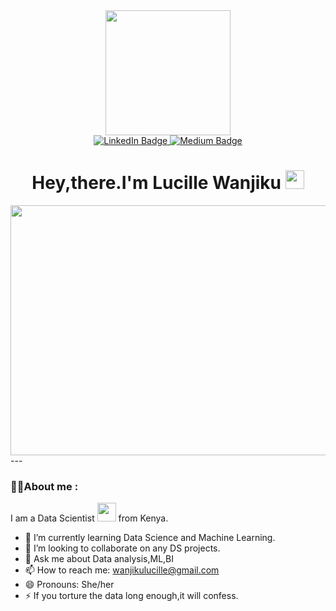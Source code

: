 
<div id="header" align="center">
  <img src=https://media3.giphy.com/media/3kPDmoWdBpQPNhCnUG/giphy_s.gif?cid=ecf05e475a7a7c6e086ae12db348352da0d6bc6c1dafef77&rid=giphy_s.gif&ct=s" width="200"/>
</div> 
<div id="badges" align="center">
  <a href="your-linkedin-URL">
    <img src="https://img.shields.io/badge/LinkedIn-blue?style=for-the-badge&logo=linkedin&logoColor=white" alt="LinkedIn Badge"/>
  </a>
  <a href="your-youtube-URL">
    <img src="https://img.shields.io/badge/Medium-black?style=for-the-badge&logo=medium&logoColor=white" alt="Medium Badge"/>
  </a>
</div>
<div id ="counter" align="center">
<img src="https://komarev.com/ghpvc/?username=Wachira-2030&style=flat-square&color=blue" alt="" align="center"/>
</div>
<div id="header1" align="center">
<h1>
  Hey,there.I'm Lucille Wanjiku
  <img src="https://media.giphy.com/media/hvRJCLFzcasrR4ia7z/giphy.gif" width="30px"/>
</h1>
</div>
<div align="center">
  <img src="https://cdn.dribbble.com/users/1129235/screenshots/11119956/media/0ed2f1fafc01796836f58027975ef866.gif" width="600" height="400"/>
</div>
---

### :woman_technologist:About me :

I am a Data Scientist  <img src="https://media.giphy.com/media/WUlplcMpOCEmTGBtBW/giphy.gif" width="30"> from Kenya.

- 🌱 I’m currently learning Data Science and Machine Learning.
- 👯 I’m looking to collaborate on any DS projects.
- 💬 Ask me about Data analysis,ML,BI
- 📫 How to reach me: wanjikulucille@gmail.com
- 😄 Pronouns: She/her
- ⚡ If you torture the data long enough,it will confess.
